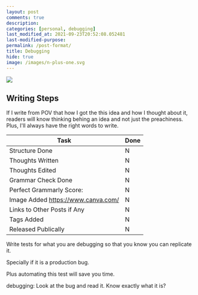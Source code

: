 ```yaml
---
layout: post
comments: true
description:
categories: [personal, debugging]
last_modified_at: 2021-09-23T20:52:08.052481
last-modified-purpose:
permalink: /post-format/
title: Debugging
hide: true
image: /images/n-plus-one.svg
---
```

![](/images/switch-jobs.jpg)

## Writing Steps

If I write from POV that how I got the this idea and how I thought about it, readers will know thinking behing an idea and not just the preachiness. Plus, I'll always have the right words to write.

| Task                        | Done |
|-----------------------------|------|
| Structure Done              | N    |
| Thoughts Written            | N    |
| Thoughts Edited             | N    |
| Grammar Check Done          | N    |
| Perfect Grammarly Score:    | N    |
| Image Added  https://www.canva.com/                | N    |
| Links to Other Posts if Any | N    |
| Tags Added                  | N    |
| Released Publically         | N    |

Write tests for what you are debugging so that you know you can replicate it.

Specially if it is a production bug.

Plus automating this test will save you time.

debugging: Look at the bug and read it. Know exactly what it is?
